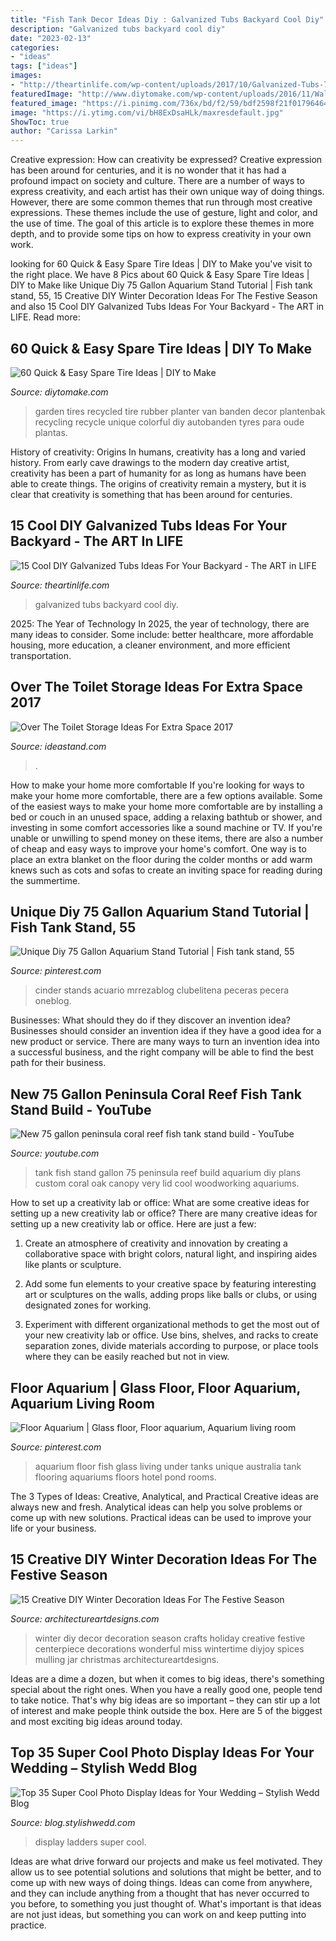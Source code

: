 ```yaml
---
title: "Fish Tank Decor Ideas Diy : Galvanized Tubs Backyard Cool Diy"
description: "Galvanized tubs backyard cool diy"
date: "2023-02-13"
categories:
- "ideas"
tags: ["ideas"]
images:
- "http://theartinlife.com/wp-content/uploads/2017/10/Galvanized-Tubs-7-The-ART-In-LIFE.jpg"
featuredImage: "http://www.diytomake.com/wp-content/uploads/2016/11/Wall-Mounted-Tires-Garden.jpg"
featured_image: "https://i.pinimg.com/736x/bd/f2/59/bdf2598f21f0179646416a52b25dd15f.jpg"
image: "https://i.ytimg.com/vi/bH8ExDsaHLk/maxresdefault.jpg"
ShowToc: true
author: "Carissa Larkin"
---
```



Creative expression: How can creativity be expressed?
Creative expression has been around for centuries, and it is no wonder that it has had a profound impact on society and culture. There are a number of ways to express creativity, and each artist has their own unique way of doing things. However, there are some common themes that run through most creative expressions. These themes include the use of gesture, light and color, and the use of time. The goal of this article is to explore these themes in more depth, and to provide some tips on how to express creativity in your own work.

	

		
looking for 60 Quick &amp; Easy Spare Tire Ideas | DIY to Make you've visit to the right place. We have 8 Pics about 60 Quick &amp; Easy Spare Tire Ideas | DIY to Make like Unique Diy 75 Gallon Aquarium Stand Tutorial | Fish tank stand, 55, 15 Creative DIY Winter Decoration Ideas For The Festive Season and also 15 Cool DIY Galvanized Tubs Ideas For Your Backyard - The ART in LIFE. Read more:
		
    
## 60 Quick &amp; Easy Spare Tire Ideas | DIY To Make

<img loading=lazy src="http://www.diytomake.com/wp-content/uploads/2016/11/Wall-Mounted-Tires-Garden.jpg" onerror="this.onerror=null;this.src='https://tse2.mm.bing.net/th?id=OIP.Sp1nNB8WuMTr-dG3sjdgIgHaJ3&amp;pid=15.1';" alt="60 Quick &amp; Easy Spare Tire Ideas | DIY to Make">

_Source: diytomake.com_

>garden tires recycled tire rubber planter van banden decor plantenbak recycling recycle unique colorful diy autobanden tyres para oude plantas. 

	

History of creativity: Origins
In humans, creativity has a long and varied history. From early cave drawings to the modern day creative artist, creativity has been a part of humanity for as long as humans have been able to create things. The origins of creativity remain a mystery, but it is clear that creativity is something that has been around for centuries.

    
## 15 Cool DIY Galvanized Tubs Ideas For Your Backyard - The ART In LIFE

<img loading=lazy src="http://theartinlife.com/wp-content/uploads/2017/10/Galvanized-Tubs-7-The-ART-In-LIFE.jpg" onerror="this.onerror=null;this.src='https://tse2.mm.bing.net/th?id=OIP.lY0FbYaBELSDR1yq8-qmwAHaMU&amp;pid=15.1';" alt="15 Cool DIY Galvanized Tubs Ideas For Your Backyard - The ART in LIFE">

_Source: theartinlife.com_

>galvanized tubs backyard cool diy. 

	

2025: The Year of Technology
In 2025, the year of technology, there are many ideas to consider. Some include: better healthcare, more affordable housing, more education, a cleaner environment, and more efficient transportation.

    
## Over The Toilet Storage Ideas For Extra Space 2017

<img loading=lazy src="https://ideastand.com/wp-content/uploads/2016/10/over-the-toilet-storage/10-over-the-toilet-storage-ideas.jpg" onerror="this.onerror=null;this.src='https://tse1.mm.bing.net/th?id=OIP.O4yO1RGIfKgwGnCat4P7LAHaJ6&amp;pid=15.1';" alt="Over The Toilet Storage Ideas For Extra Space 2017">

_Source: ideastand.com_

>. 

	

How to make your home more comfortable
If you're looking for ways to make your home more comfortable, there are a few options available. Some of the easiest ways to make your home more comfortable are by installing a bed or couch in an unused space, adding a relaxing bathtub or shower, and investing in some comfort accessories like a sound machine or TV. If you're unable or unwilling to spend money on these items, there are also a number of cheap and easy ways to improve your home's comfort. One way is to place an extra blanket on the floor during the colder months or add warm knews such as cots and sofas to create an inviting space for reading during the summertime.

    
## Unique Diy 75 Gallon Aquarium Stand Tutorial | Fish Tank Stand, 55

<img loading=lazy src="https://i.pinimg.com/736x/bd/f2/59/bdf2598f21f0179646416a52b25dd15f.jpg" onerror="this.onerror=null;this.src='https://tse2.mm.bing.net/th?id=OIP.5dGPSr8qrItZ94igyUuufwHaLE&amp;pid=15.1';" alt="Unique Diy 75 Gallon Aquarium Stand Tutorial | Fish tank stand, 55">

_Source: pinterest.com_

>cinder stands acuario mrrezablog clubelitena peceras pecera oneblog. 

	

Businesses: What should they do if they discover an invention idea?
Businesses should consider an invention idea if they have a good idea for a new product or service. There are many ways to turn an invention idea into a successful business, and the right company will be able to find the best path for their business.

    
## New 75 Gallon Peninsula Coral Reef Fish Tank Stand Build - YouTube

<img loading=lazy src="https://i.ytimg.com/vi/bH8ExDsaHLk/maxresdefault.jpg" onerror="this.onerror=null;this.src='https://tse4.mm.bing.net/th?id=OIP.LPshdLo6Rt_fwIjAFAsSdwHaEK&amp;pid=15.1';" alt="New 75 gallon peninsula coral reef fish tank stand build - YouTube">

_Source: youtube.com_

>tank fish stand gallon 75 peninsula reef build aquarium diy plans custom coral oak canopy very lid cool woodworking aquariums. 

	

How to set up a creativity lab or office: What are some creative ideas for setting up a new creativity lab or office?
There are many creative ideas for setting up a new creativity lab or office. Here are just a few: 
1. Create an atmosphere of creativity and innovation by creating a collaborative space with bright colors, natural light, and inspiring aides like plants or sculpture.

2. Add some fun elements to your creative space by featuring interesting art or sculptures on the walls, adding props like balls or clubs, or using designated zones for working.

3. Experiment with different organizational methods to get the most out of your new creativity lab or office. Use bins, shelves, and racks to create separation zones, divide materials according to purpose, or place tools where they can be easily reached but not in view.

    
## Floor Aquarium | Glass Floor, Floor Aquarium, Aquarium Living Room

<img loading=lazy src="https://i.pinimg.com/736x/87/52/4b/87524b723e32f1c3bebf5ba5f9891c49--unique-fish-tanks-glass-aquarium.jpg" onerror="this.onerror=null;this.src='https://tse3.mm.bing.net/th?id=OIP.p869Idoj5dkGeRqF63X9jwHaDS&amp;pid=15.1';" alt="Floor Aquarium | Glass floor, Floor aquarium, Aquarium living room">

_Source: pinterest.com_

>aquarium floor fish glass living under tanks unique australia tank flooring aquariums floors hotel pond rooms. 

	

The 3 Types of Ideas: Creative, Analytical, and Practical
Creative ideas are always new and fresh. Analytical ideas can help you solve problems or come up with new solutions. Practical ideas can be used to improve your life or your business.

    
## 15 Creative DIY Winter Decoration Ideas For The Festive Season

<img loading=lazy src="https://www.architectureartdesigns.com/wp-content/uploads/2016/12/15-Creative-DIY-Winter-Decoration-Ideas-For-The-Festive-Season-10.jpg" onerror="this.onerror=null;this.src='https://tse3.mm.bing.net/th?id=OIP.8fMDDaPKHZ0kSGWcVHbfVAHaKs&amp;pid=15.1';" alt="15 Creative DIY Winter Decoration Ideas For The Festive Season">

_Source: architectureartdesigns.com_

>winter diy decor decoration season crafts holiday creative festive centerpiece decorations wonderful miss wintertime diyjoy spices mulling jar christmas architectureartdesigns. 

	

Ideas are a dime a dozen, but when it comes to big ideas, there's something special about the right ones. When you have a really good one, people tend to take notice. That's why big ideas are so important – they can stir up a lot of interest and make people think outside the box. Here are 5 of the biggest and most exciting big ideas around today.

    
## Top 35 Super Cool Photo Display Ideas For Your Wedding – Stylish Wedd Blog

<img loading=lazy src="http://blog.stylishwedd.com/wp-content/uploads/2017/01/Chic-Wedding-Photo-Display-Ideas-with-Old-Ladders.jpg" onerror="this.onerror=null;this.src='https://tse2.mm.bing.net/th?id=OIP.VjcARHdZ-TiBM3AGDiXE0QHaKd&amp;pid=15.1';" alt="Top 35 Super Cool Photo Display Ideas for Your Wedding – Stylish Wedd Blog">

_Source: blog.stylishwedd.com_

>display ladders super cool. 

	

Ideas are what drive forward our projects and make us feel motivated. They allow us to see potential solutions and solutions that might be better, and to come up with new ways of doing things. Ideas can come from anywhere, and they can include anything from a thought that has never occurred to you before, to something you just thought of. What's important is that ideas are not just ideas, but something you can work on and keep putting into practice.

